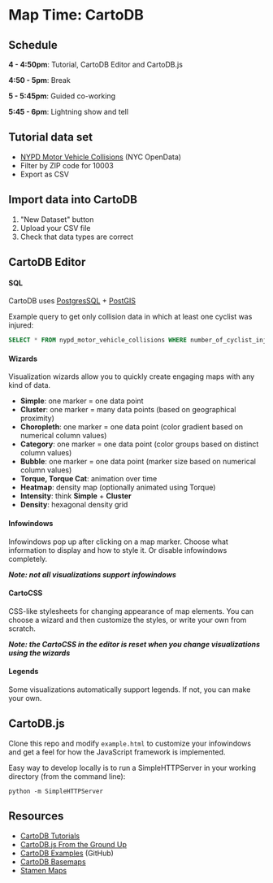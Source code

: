 # Map Time: CartoDB

## Schedule

**4 - 4:50pm**: Tutorial, CartoDB Editor and CartoDB.js

**4:50 - 5pm**: Break

**5 - 5:45pm**: Guided co-working

**5:45 - 6pm**: Lightning show and tell

## Tutorial data set
- [NYPD Motor Vehicle Collisions](https://data.cityofnewyork.us/Public-Safety/NYPD-Motor-Vehicle-Collisions/h9gi-nx95) (NYC OpenData)
- Filter by ZIP code for 10003
- Export as CSV

## Import data into CartoDB
1. "New Dataset" button
2. Upload your CSV file
3. Check that data types are correct

## CartoDB Editor

#### SQL

CartoDB uses [PostgresSQL](http://www.postgresql.org/docs/9.4/interactive/index.html) + [PostGIS](http://postgis.net/)

Example query to get only collision data in which at least one cyclist was injured:
````sql
SELECT * FROM nypd_motor_vehicle_collisions WHERE number_of_cyclist_injured > 0
````

#### Wizards

Visualization wizards allow you to quickly create engaging maps with any kind of data.

- **Simple**: one marker = one data point
- **Cluster**: one marker = many data points (based on geographical proximity)
- **Choropleth**: one marker = one data point (color gradient based on numerical column values)
- **Category**: one marker = one data point (color groups based on distinct column values)
- **Bubble**: one marker = one data point (marker size based on numerical column values)
- **Torque, Torque Cat**:  animation over time
- **Heatmap**: density map (optionally animated using Torque)
- **Intensity**: think **Simple** + **Cluster**
- **Density**: hexagonal density grid

#### Infowindows

Infowindows pop up after clicking on a map marker. Choose what information to display and how to style it. Or disable infowindows completely.

***Note: not all visualizations support infowindows***

#### CartoCSS

CSS-like stylesheets for changing appearance of map elements. You can choose a wizard and then customize the styles, or write your own from scratch.

***Note: the CartoCSS in the editor is reset when you change visualizations using the wizards***

#### Legends

Some visualizations automatically support legends. If not, you can make your own.

## CartoDB.js

Clone this repo and modify `example.html` to customize your infowindows and get a feel for how the JavaScript framework is implemented.

Easy way to develop locally is to run a SimpleHTTPServer in your working directory (from the command line):

`python -m SimpleHTTPServer`

## Resources
- [CartoDB Tutorials](http://docs.cartodb.com/tutorials.html)
- [CartoDB.js From the Ground Up](http://academy.cartodb.com/courses/03-cartodbjs-ground-up.html)
- [CartoDB Examples](https://github.com/CartoDB/cartodb.js/tree/develop/examples) (GitHub)
- [CartoDB Basemaps](https://cartodb.com/basemaps/)
- [Stamen Maps](http://maps.stamen.com/)
